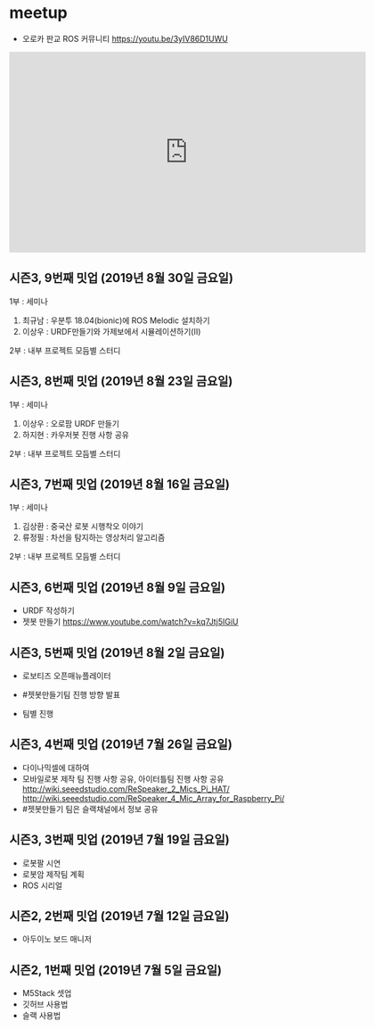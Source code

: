 # meetup
- 오로카 판교 ROS 커뮤니티
https://youtu.be/3yIV86D1UWU

<iframe width="640" height="360" src="https://www.youtube.com/embed/3yIV86D1UWU" frameborder="0" gesture="media" allowfullscreen=""></iframe>

## 시즌3, 9번째 밋업 (2019년 8월 30일 금요일)
1부 : 세미나
1) 최규남 : 우분투 18.04(bionic)에 ROS Melodic 설치하기
2) 이상우 : URDF만들기와 가제보에서 시뮬레이션하기(II)

2부 : 내부 프로젝트 모듬별 스터디

## 시즌3, 8번째 밋업 (2019년 8월 23일 금요일)
1부 : 세미나
1) 이상우 : 오로팜 URDF 만들기
2) 하지현 : 카우저봇 진행 사항 공유

2부 : 내부 프로젝트 모듬별 스터디


## 시즌3, 7번째 밋업 (2019년 8월 16일 금요일)
1부 : 세미나
1) 김상환 : 중국산 로봇 시행착오 이야기
2) 류정필 : 차선을 탐지하는 영상처리 알고리즘

2부 : 내부 프로젝트 모듬별 스터디


## 시즌3, 6번째 밋업 (2019년 8월 9일 금요일)
- URDF 작성하기
- 젯봇 만들기
https://www.youtube.com/watch?v=kq7Jtj5IGiU


## 시즌3, 5번째 밋업 (2019년 8월 2일 금요일)
- 로보티즈 오픈매뉴플레이터
- #젯봇만들기팀 진행 방향 발표

- 팀별 진행


## 시즌3, 4번째 밋업 (2019년 7월 26일 금요일)
- 다이나믹셀에 대하여
- 모바일로봇 제작 팀 진행 사항 공유, 아이터틀팀 진행 사항 공유
http://wiki.seeedstudio.com/ReSpeaker_2_Mics_Pi_HAT/
http://wiki.seeedstudio.com/ReSpeaker_4_Mic_Array_for_Raspberry_Pi/
- #젯봇만들기 팀은 슬랙채널에서 정보 공유

## 시즌3, 3번째 밋업 (2019년 7월 19일 금요일)
- 로봇팔 시연
- 로봇암 제작팀 계획
- ROS 시리얼

## 시즌2, 2번째 밋업 (2019년 7월 12일 금요일)
- 아두이노 보드 매니저

## 시즌2, 1번째 밋업 (2019년 7월 5일 금요일)
- M5Stack 셋업
- 깃허브 사용법
- 슬랙 사용법
